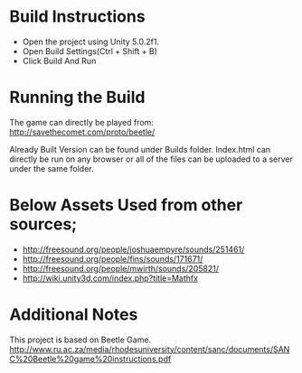 # Build Instructions
- Open the project using Unity 5.0.2f1.
- Open Build Settings(Ctrl + Shift + B)
- Click Build And Run

# Running the Build

The game can directly be played from: http://savethecomet.com/proto/beetle/

Already Built Version can be found under Builds folder.
Index.html can directly be run on any browser or all of the files can be uploaded to a server under the same folder.

# Below Assets Used from other sources;
- http://freesound.org/people/joshuaempyre/sounds/251461/
- http://freesound.org/people/fins/sounds/171671/
- http://freesound.org/people/mwirth/sounds/205821/
- http://wiki.unity3d.com/index.php?title=Mathfx

# Additional Notes

This project is based on Beetle Game. http://www.ru.ac.za/media/rhodesuniversity/content/sanc/documents/SANC%20Beetle%20game%20instructions.pdf

